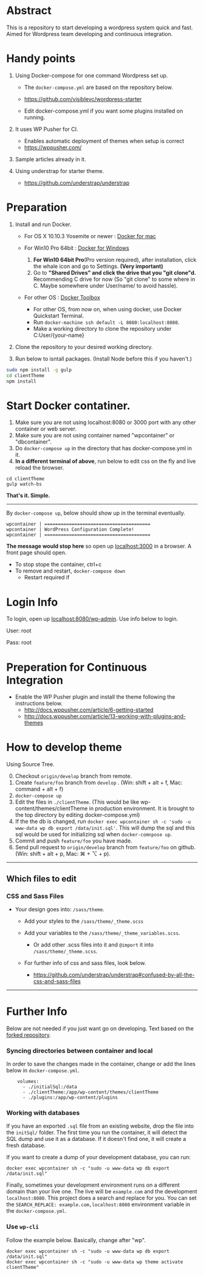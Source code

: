 # Abstract

This is a repository to start developing a wordpress system quick and fast.
Aimed for Wordpress team developing and continuous integration. 

# Handy points
1. Using Docker-compose for one command Wordpress set up.

	- The `docker-compose.yml` are based on the repository below.
	- https://github.com/visiblevc/wordpress-starter

	- Edit docker-compose.yml if you want some plugins installed on running.

2. It uses WP Pusher for CI.
	- Enables automatic deployment of themes when setup is correct
	- https://wppusher.com/

3. Sample articles already in it.
4. Using understrap for starter theme.
	- https://github.com/understrap/understrap

# Preparation
1.  Install and run Docker.
	- For OS X 10.10.3 Yosemite or newer : <a href="https://docs.docker.com/docker-for-mac/#/what-to-know-before-you-install" target="_blank" rel="nofollow">Docker for mac</a>
	- For Win10 Pro 64bit : <a href="https://docs.docker.com/docker-for-windows/" target="_blank" rel="nofollow">Docker for Windows</a>
		1.  **For Win10 64bit Pro**(Pro version required), after installation, click the whale icon and go to Settings. **(Very important)**
		2.    Go to **"Shared Drives" and click the drive that you "git clone"d.** Recommending C drive for now (So "git clone" to some where in C. Maybe somewhere under User/name/ to avoid hassle).

	- For other OS : <a href="https://docs.docker.com/toolbox/overview/" target="_blank" rel="nofollow">Docker Toolbox</a>
		- For other OS, from now on, when using docker, use Docker Quickstart Terminal. 
		- Run `docker-machine ssh default -L 8080:localhost:8080`.
		- Make a working directory to clone the repository under C:User/{your-name}
	
4. Clone the repository to your desired working directory.
6. Run below to isntall packages. (Install Node before this if you haven't.)
```bash
sudo npm install -g gulp
cd clientTheme
npm install
```

# Start Docker contatiner.
1. Make sure you are not using localhost:8080 or 3000 port with any other container or web server.
2. Make sure you are not using container named "wpcontainer" or "dbcontainer".
3. Do ```docker-compose up``` in the directory that has docker-compose.yml in it.
3. **In a different terminal of above**, run below to edit css on the fly and live reload the browser.
```
cd clientTheme
gulp watch-bs
```

**That's it. Simple.**

----------

By `docker-compose up`, below should show up in the terminal eventually.
```
wpcontainer | =======================================
wpcontainer | WordPress Configuration Complete!
wpcontainer | =======================================
```
**The message would stop here** so open up <a href="http://localhost:3000" target="_blank" rel="nofollow">localhost:3000</a> in a browser. A front page should open.
- To stop stope the container, ctrl+c 
- To remove and restart, ```docker-compose down``` 
	- Restart required if 

# Login Info

To login, open up  <a href="http://localhost:8080/wp-admin" target="_blank" rel="nofollow">localhost:8080/wp-admin</a>. Use info below to login.

User: root

Pass: root

# Preperation for Continuous Integration

- Enable the WP Pusher plugin and install the theme following the instructions below.
	- http://docs.wppusher.com/article/6-getting-started
	- http://docs.wppusher.com/article/13-working-with-plugins-and-themes


# How to develop theme

Using Source Tree.

0. Checkout `origin/develop` branch from remote.
1. Create `feature/foo` branch from `develop` . (Win: shift + alt + f, Mac: command + alt + f)
2. `docker-compose up` 
3. Edit the files in `./clientTheme`. (This would be like wp-content/themes/clientTheme in production environment. It is brought to the top directory by editing docker-compose.yml)
4. If the the db is changed, run `docker exec wpcontainer sh -c 'sudo -u www-data wp db export /data/init.sql'`. This will dump the sql and this sql would be used for initializing sql when `docker-comnpose up`.
5. Commit and push `feature/foo` you have made.
6. Send pull request to `origin/develop` branch from `feature/foo` on github. (Win: shift + alt + p, Mac: ⌘ + ⌥ + p).

----

## Which files to edit

### CSS and Sass Files

- Your design goes into: `/sass/theme`. 
	- Add your styles to the `/sass/theme/_theme.scss` 
	- Add your variables to the `/sass/theme/_theme_variables.scss`.
		- Or add other .scss files into it and `@import` it into `/sass/theme/_theme.scss`.

	- For further info of css and sass files, look below.
		- https://github.com/understrap/understrap#confused-by-all-the-css-and-sass-files


----------

# Further Info
Below are not needed if you just want go on developing. Text based on the [forked repository](https://github.com/visiblevc/wordpress-starter).

### Syncing directories between container and local

In order to save the changes made in the container, change or add the lines below in `docker-compose.yml`. 

```
    volumes:
      - ./initialSql:/data
      - ./clientTheme:/app/wp-content/themes/clientTheme
      - ./plugins:/app/wp-content/plugins
```


### Working with databases

If you have an exported `.sql` file from an existing website, drop the file into the `initSql/` folder. The first time you run the container, it will detect the SQL dump and use it as a database. If it doesn't find one, it will create a fresh database.

If you want to create a dump of your development database, you can run:
```
docker exec wpcontainer sh -c "sudo -u www-data wp db export /data/init.sql"
```

Finally, sometimes your development environment runs on a different domain than your live one. The live will be `example.com` and the development `localhost:8080`. This project does a search and replace for you. You can set the `SEARCH_REPLACE: example.com,localhost:8080` environment variable in the `docker-compose.yml`.

### Use `wp-cli`

Follow the example below. Basically, change after "wp".

```
docker exec wpcontainer sh -c "sudo -u www-data wp db export /data/init.sql"
docker exec wpcontainer sh -c "sudo -u www-data wp theme activate clientTheme"
```
